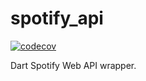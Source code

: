 # spotify_api

[![codecov](https://codecov.io/gh/BjoernPetersen/spotify_api/branch/main/graph/badge.svg?token=c7hHoMDzxM)](https://codecov.io/gh/BjoernPetersen/spotify_api)

Dart Spotify Web API wrapper.

